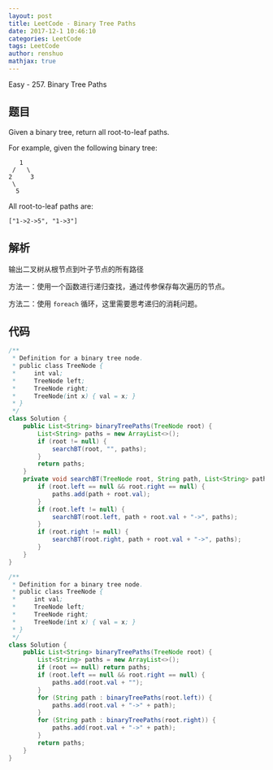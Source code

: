 ```yaml
---
layout: post
title: LeetCode - Binary Tree Paths
date: 2017-12-1 10:46:10
categories: LeetCode
tags: LeetCode
author: renshuo
mathjax: true
---
```


Easy - 257. Binary Tree Paths

<!--more-->

## 题目

Given a binary tree, return all root-to-leaf paths.

For example, given the following binary tree:

```
   1
 /   \
2     3
 \
  5

```

All root-to-leaf paths are:

```
["1->2->5", "1->3"]
```

## 解析

输出二叉树从根节点到叶子节点的所有路径

方法一：使用一个函数进行递归查找，通过传参保存每次遍历的节点。

方法二：使用 `foreach` 循环，这里需要思考递归的消耗问题。

## 代码

``` java
/**
 * Definition for a binary tree node.
 * public class TreeNode {
 *     int val;
 *     TreeNode left;
 *     TreeNode right;
 *     TreeNode(int x) { val = x; }
 * }
 */
class Solution {
    public List<String> binaryTreePaths(TreeNode root) {
        List<String> paths = new ArrayList<>();
        if (root != null) {
            searchBT(root, "", paths);
        }
        return paths;
    }
    private void searchBT(TreeNode root, String path, List<String> paths) {
        if (root.left == null && root.right == null) {
            paths.add(path + root.val);
        }
        if (root.left != null) {
            searchBT(root.left, path + root.val + "->", paths);
        }
        if (root.right != null) {
            searchBT(root.right, path + root.val + "->", paths);
        }
    }
}
```
``` java
/**
 * Definition for a binary tree node.
 * public class TreeNode {
 *     int val;
 *     TreeNode left;
 *     TreeNode right;
 *     TreeNode(int x) { val = x; }
 * }
 */
class Solution {
    public List<String> binaryTreePaths(TreeNode root) {
        List<String> paths = new ArrayList<>();
        if (root == null) return paths;
        if (root.left == null && root.right == null) {
            paths.add(root.val + "");
        }
        for (String path : binaryTreePaths(root.left)) {
            paths.add(root.val + "->" + path);
        }
        for (String path : binaryTreePaths(root.right)) {
            paths.add(root.val + "->" + path);
        }
        return paths;
    }
}
```

